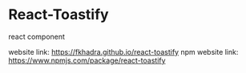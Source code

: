 # React-Toastify
react component

website link: https://fkhadra.github.io/react-toastify
npm website link: https://www.npmjs.com/package/react-toastify
